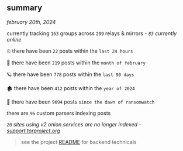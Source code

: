 
## summary
_february 20th, 2024_

currently tracking `163` groups across `299` relays & mirrors - _`83` currently online_

⏲ there have been `22` posts within the `last 24 hours`

🦈 there have been `219` posts within the `month of february`

🪐 there have been `778` posts within the `last 90 days`

🏚 there have been `412` posts within the `year of 2024`

🦕 there have been `9694` posts `since the dawn of ransomwatch`

there are `96` custom parsers indexing posts

_`20` sites using v2 onion services are no longer indexed - [support.torproject.org](https://support.torproject.org/onionservices/v2-deprecation/)_

> see the project [README](https://github.com/joshhighet/ransomwatch#ransomwatch--) for backend technicals
